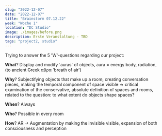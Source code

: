 ```yaml
---
slug: "2022-12-07"
date: "2022-12-07"
title: "Brainstorm 07.12.22"
week: "Woche 1"
location: "DC Studio"
image: ./images/before.png
description: Erste Veranstaltung - TBD
tags: "project2, studio"
---
```

Trying to answer the 5 'W'-questions regarding our project:

**What**? Display and modify 'auras' of objects, aura = energy body, radiation, (to ancient Greek αὔρα 'breath of air')

**Why**? Subjectifying objects that make up a room, creating conversation pieces, making the temporal component of space visible => critical examination of the conservative, absolute definition of spaces and rooms, related to the question: to what extent do objects shape spaces?

**When**? Always

**Who**? Possible in every room

**How**? AR → Augmentation by making the invisible visible, expansion of both consciousness and perception

